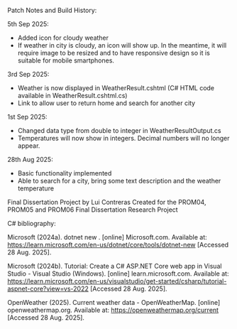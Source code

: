 Patch Notes and Build History:

5th Sep 2025:
* Added icon for cloudy weather
* If weather in city is cloudy, an icon will show up. In the meantime, it will require image to be resized and to have responsive design so it is suitable for mobile smartphones.

3rd Sep 2025:

* Weather is now displayed in WeatherResult.cshtml (C# HTML code available in WeatherResult.cshtml.cs)
* Link to allow user to return home and search for another city

1st Sep 2025:
* Changed data type from double to integer in WeatherResultOutput.cs
* Temperatures will now show in integers. Decimal numbers will no longer appear.


28th Aug 2025: 
* Basic functionality implemented
* Able to search for a city, bring some text description and the weather temperature





Final Dissertation Project by Lui Contreras
Created for the PROM04, PROM05 and PROM06 Final Dissertation Research Project

C# bibliography:

Microsoft (2024a). dotnet new . [online] Microsoft.com. Available at: https://learn.microsoft.com/en-us/dotnet/core/tools/dotnet-new [Accessed 28 Aug. 2025].

Microsoft (2024b). Tutorial: Create a C# ASP.NET Core web app in Visual Studio - Visual Studio (Windows). [online] learn.microsoft.com. Available at: https://learn.microsoft.com/en-us/visualstudio/get-started/csharp/tutorial-aspnet-core?view=vs-2022 [Accessed 28 Aug. 2025].

OpenWeather (2025). Current weather data - OpenWeatherMap. [online] openweathermap.org. Available at: https://openweathermap.org/current [Accessed 28 Aug. 2025].
